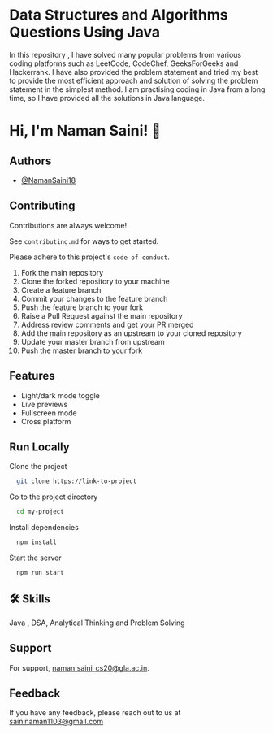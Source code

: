 
# Data Structures and Algorithms Questions Using Java

In this repository , I have solved many popular problems from various coding platforms
such as LeetCode, CodeChef, GeeksForGeeks and Hackerrank.
I have also provided the problem statement and tried my best to provide the most efficient approach and solution of solving the problem statement in 
the simplest method.
I am practising coding in Java from a long time, so I have provided all the solutions in Java language.

# Hi, I'm Naman Saini! 👋


## Authors

- [@NamanSaini18](https://github.com/NamanSaini18)


## Contributing

Contributions are always welcome!

See `contributing.md` for ways to get started.

Please adhere to this project's `code of conduct`.

1. Fork the main repository
2. Clone the forked repository to your machine
3. Create a feature branch
4. Commit your changes to the feature branch
5. Push the feature branch to your fork
6. Raise a Pull Request against the main repository
7. Address review comments and get your PR merged
8. Add the main repository as an upstream to your cloned repository
9. Update your master branch from upstream
10. Push the master branch to your fork



## Features

- Light/dark mode toggle
- Live previews
- Fullscreen mode
- Cross platform


## Run Locally

Clone the project

```bash
  git clone https://link-to-project
```

Go to the project directory

```bash
  cd my-project
```

Install dependencies

```bash
  npm install
```

Start the server

```bash
  npm run start
```


## 🛠 Skills
Java , DSA, Analytical Thinking and Problem Solving


## Support

For support, naman.saini_cs20@gla.ac.in.


## Feedback

If you have any feedback, please reach out to us at saininaman1103@gmail.com

